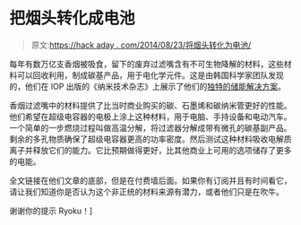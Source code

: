 # 把烟头转化成电池

> 原文:[https://hack aday . com/2014/08/23/将烟头转化为电池/](https://hackaday.com/2014/08/23/converting-cigarette-butts-to-batteries/)

每年有数万亿支香烟被吸食，留下的废弃过滤嘴含有不可生物降解的材料，这些材料可以回收利用，制成碳基产品，用于电化学元件。这是由韩国科学家团队发现的，他们在 IOP 出版的《纳米技术杂志》上展示了他们的[独特的储能解决方案](http://www.iop.org/news/14/aug/page_63697.html)。

香烟过滤嘴中的材料提供了比当时商业购买的碳、石墨烯和碳纳米管更好的性能。他们希望在超级电容器的电极上涂上这种材料，用于电脑、手持设备和电动汽车。一个简单的一步燃烧过程叫做高温分解，将过滤器分解成带有微孔的碳基副产品。剩余的多孔物质确保了超级电容器更高的功率密度。然后测试这种材料吸收电解质离子并释放它们的能力。它比预期做得更好，比其他商业上可用的选项储存了更多的电能。

全文链接在他们文章的底部，但是在付费墙后面。如果你有订阅并且有时间看它，请让我们知道你是否认为这个非正统的材料来源有潜力，或者他们只是在吹牛。

谢谢你的提示 Ryoku！]